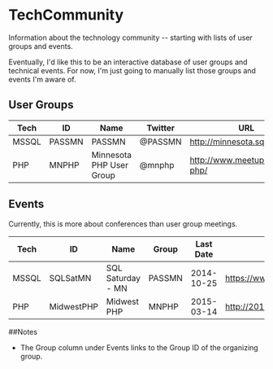 # TechCommunity

Information about the technology community -- starting with lists of user groups and events.

Eventually, I'd like this to be an interactive database of user groups and technical events. For now, I'm just going to manually list those groups and events I'm aware of.

## User Groups

| Tech | ID | Name | Twitter | URL |
| ---- | -- | ---- | ------- | --- |
| MSSQL | PASSMN | PASSMN | @PASSMN | http://minnesota.sqlpass.org/ |
| PHP | MNPHP | Minnesota PHP User Group | @mnphp | http://www.meetup.com/mn-php/ |

## Events

Currently, this is more about conferences than user group meetings.

| Tech | ID | Name | Group | Last Date | URL | 
| ---- | -- | ---- | ----- | --------- | --- | 
| MSSQL | SQLSatMN | SQL Saturday - MN | PASSMN | 2014-10-25 | https://www.sqlsaturday.com/332/eventhome.aspx |
| PHP | MidwestPHP | Midwest PHP | MNPHP | 2015-03-14 | http://2015.midwestphp.org/ |

##Notes

* The Group column under Events links to the Group ID of the organizing group.